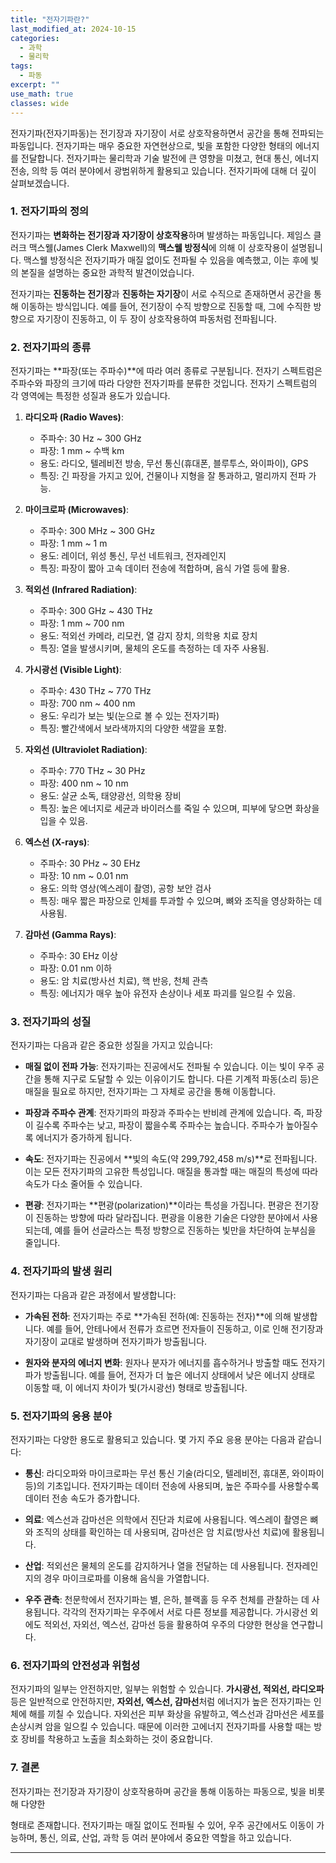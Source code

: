 ```yaml
---
title: "전자기파란?"
last_modified_at: 2024-10-15
categories:
  - 과학
  - 물리학
tags:
  - 파동
excerpt: ""
use_math: true
classes: wide
---
```


전자기파(전자기파동)는 전기장과 자기장이 서로 상호작용하면서 공간을 통해 전파되는 파동입니다. 전자기파는 매우 중요한 자연현상으로, 빛을 포함한 다양한 형태의 에너지를 전달합니다. 전자기파는 물리학과 기술 발전에 큰 영향을 미쳤고, 현대 통신, 에너지 전송, 의학 등 여러 분야에서 광범위하게 활용되고 있습니다. 전자기파에 대해 더 깊이 살펴보겠습니다.

### 1. **전자기파의 정의**

전자기파는 **변화하는 전기장과 자기장이 상호작용**하며 발생하는 파동입니다. 제임스 클러크 맥스웰(James Clerk Maxwell)의 **맥스웰 방정식**에 의해 이 상호작용이 설명됩니다. 맥스웰 방정식은 전자기파가 매질 없이도 전파될 수 있음을 예측했고, 이는 후에 빛의 본질을 설명하는 중요한 과학적 발견이었습니다.

전자기파는 **진동하는 전기장**과 **진동하는 자기장**이 서로 수직으로 존재하면서 공간을 통해 이동하는 방식입니다. 예를 들어, 전기장이 수직 방향으로 진동할 때, 그에 수직한 방향으로 자기장이 진동하고, 이 두 장이 상호작용하여 파동처럼 전파됩니다.

### 2. **전자기파의 종류**

전자기파는 **파장(또는 주파수)**에 따라 여러 종류로 구분됩니다. 전자기 스펙트럼은 주파수와 파장의 크기에 따라 다양한 전자기파를 분류한 것입니다. 전자기 스펙트럼의 각 영역에는 특정한 성질과 용도가 있습니다.

1. **라디오파 (Radio Waves)**:
   - 주파수: 30 Hz ~ 300 GHz
   - 파장: 1 mm ~ 수백 km
   - 용도: 라디오, 텔레비전 방송, 무선 통신(휴대폰, 블루투스, 와이파이), GPS
   - 특징: 긴 파장을 가지고 있어, 건물이나 지형을 잘 통과하고, 멀리까지 전파 가능.

2. **마이크로파 (Microwaves)**:
   - 주파수: 300 MHz ~ 300 GHz
   - 파장: 1 mm ~ 1 m
   - 용도: 레이더, 위성 통신, 무선 네트워크, 전자레인지
   - 특징: 파장이 짧아 고속 데이터 전송에 적합하며, 음식 가열 등에 활용.

3. **적외선 (Infrared Radiation)**:
   - 주파수: 300 GHz ~ 430 THz
   - 파장: 1 mm ~ 700 nm
   - 용도: 적외선 카메라, 리모컨, 열 감지 장치, 의학용 치료 장치
   - 특징: 열을 발생시키며, 물체의 온도를 측정하는 데 자주 사용됨.

4. **가시광선 (Visible Light)**:
   - 주파수: 430 THz ~ 770 THz
   - 파장: 700 nm ~ 400 nm
   - 용도: 우리가 보는 빛(눈으로 볼 수 있는 전자기파)
   - 특징: 빨간색에서 보라색까지의 다양한 색깔을 포함.

5. **자외선 (Ultraviolet Radiation)**:
   - 주파수: 770 THz ~ 30 PHz
   - 파장: 400 nm ~ 10 nm
   - 용도: 살균 소독, 태양광선, 의학용 장비
   - 특징: 높은 에너지로 세균과 바이러스를 죽일 수 있으며, 피부에 닿으면 화상을 입을 수 있음.

6. **엑스선 (X-rays)**:
   - 주파수: 30 PHz ~ 30 EHz
   - 파장: 10 nm ~ 0.01 nm
   - 용도: 의학 영상(엑스레이 촬영), 공항 보안 검사
   - 특징: 매우 짧은 파장으로 인체를 투과할 수 있으며, 뼈와 조직을 영상화하는 데 사용됨.

7. **감마선 (Gamma Rays)**:
   - 주파수: 30 EHz 이상
   - 파장: 0.01 nm 이하
   - 용도: 암 치료(방사선 치료), 핵 반응, 천체 관측
   - 특징: 에너지가 매우 높아 유전자 손상이나 세포 파괴를 일으킬 수 있음.

### 3. **전자기파의 성질**

전자기파는 다음과 같은 중요한 성질을 가지고 있습니다:

- **매질 없이 전파 가능**: 전자기파는 진공에서도 전파될 수 있습니다. 이는 빛이 우주 공간을 통해 지구로 도달할 수 있는 이유이기도 합니다. 다른 기계적 파동(소리 등)은 매질을 필요로 하지만, 전자기파는 그 자체로 공간을 통해 이동합니다.
  
- **파장과 주파수 관계**: 전자기파의 파장과 주파수는 반비례 관계에 있습니다. 즉, 파장이 길수록 주파수는 낮고, 파장이 짧을수록 주파수는 높습니다. 주파수가 높아질수록 에너지가 증가하게 됩니다.

- **속도**: 전자기파는 진공에서 **빛의 속도(약 299,792,458 m/s)**로 전파됩니다. 이는 모든 전자기파의 고유한 특성입니다. 매질을 통과할 때는 매질의 특성에 따라 속도가 다소 줄어들 수 있습니다.

- **편광**: 전자기파는 **편광(polarization)**이라는 특성을 가집니다. 편광은 전기장이 진동하는 방향에 따라 달라집니다. 편광을 이용한 기술은 다양한 분야에서 사용되는데, 예를 들어 선글라스는 특정 방향으로 진동하는 빛만을 차단하여 눈부심을 줄입니다.

### 4. **전자기파의 발생 원리**

전자기파는 다음과 같은 과정에서 발생합니다:

- **가속된 전하**: 전자기파는 주로 **가속된 전하(예: 진동하는 전자)**에 의해 발생합니다. 예를 들어, 안테나에서 전류가 흐르면 전자들이 진동하고, 이로 인해 전기장과 자기장이 교대로 발생하며 전자기파가 방출됩니다.
  
- **원자와 분자의 에너지 변화**: 원자나 분자가 에너지를 흡수하거나 방출할 때도 전자기파가 방출됩니다. 예를 들어, 전자가 더 높은 에너지 상태에서 낮은 에너지 상태로 이동할 때, 이 에너지 차이가 빛(가시광선) 형태로 방출됩니다.

### 5. **전자기파의 응용 분야**

전자기파는 다양한 용도로 활용되고 있습니다. 몇 가지 주요 응용 분야는 다음과 같습니다:

- **통신**: 라디오파와 마이크로파는 무선 통신 기술(라디오, 텔레비전, 휴대폰, 와이파이 등)의 기초입니다. 전자기파는 데이터 전송에 사용되며, 높은 주파수를 사용할수록 데이터 전송 속도가 증가합니다.

- **의료**: 엑스선과 감마선은 의학에서 진단과 치료에 사용됩니다. 엑스레이 촬영은 뼈와 조직의 상태를 확인하는 데 사용되며, 감마선은 암 치료(방사선 치료)에 활용됩니다.

- **산업**: 적외선은 물체의 온도를 감지하거나 열을 전달하는 데 사용됩니다. 전자레인지의 경우 마이크로파를 이용해 음식을 가열합니다.

- **우주 관측**: 천문학에서 전자기파는 별, 은하, 블랙홀 등 우주 천체를 관찰하는 데 사용됩니다. 각각의 전자기파는 우주에서 서로 다른 정보를 제공합니다. 가시광선 외에도 적외선, 자외선, 엑스선, 감마선 등을 활용하여 우주의 다양한 현상을 연구합니다.

### 6. **전자기파의 안전성과 위험성**

전자기파의 일부는 안전하지만, 일부는 위험할 수 있습니다. **가시광선, 적외선, 라디오파** 등은 일반적으로 안전하지만, **자외선, 엑스선, 감마선**처럼 에너지가 높은 전자기파는 인체에 해를 끼칠 수 있습니다. 자외선은 피부 화상을 유발하고, 엑스선과 감마선은 세포를 손상시켜 암을 일으킬 수 있습니다. 때문에 이러한 고에너지 전자기파를 사용할 때는 방호 장비를 착용하고 노출을 최소화하는 것이 중요합니다.

### 7. **결론**

전자기파는 전기장과 자기장이 상호작용하며 공간을 통해 이동하는 파동으로, 빛을 비롯해 다양한

 형태로 존재합니다. 전자기파는 매질 없이도 전파될 수 있어, 우주 공간에서도 이동이 가능하며, 통신, 의료, 산업, 과학 등 여러 분야에서 중요한 역할을 하고 있습니다.

---